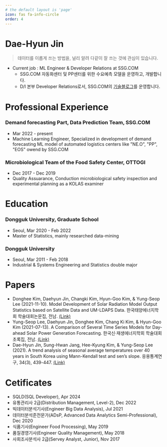 ```yaml
---
# the default layout is 'page'
icon: fas fa-info-circle
order: 4
---
```

# Dae-Hyun Jin
> 데이터를 이롭게 쓰는 방법을, 널리 알려 다같이 잘 쓰는 것에 관심이 있습니다.

* Current job : ML Engineer & Developer Relations at SSG.COM
  * SSG.COM 자동화센터 및 PP센터를 위한 수요예측 모델을 운영하고, 개발합니다.
  * D/I 본부 Developer Relations로서, SSG.COM의 [기술블로그](https://medium.com/ssgtech)를 운영합니다.


# Professional Experience
### Demand forecasting Part, Data Prediction Team, SSG.COM
* Mar 2022 - present
* Machine Learning Engineer, Specialized in development of demand forecasting ML model of automated logistics centers like "NE.O", "PP", "EOS" owend by SSG.COM


### Microbiological Team of the Food Safety Center, OTTOGI
* Dec 2017 - Dec 2019
* Quality Assuarance, Conduction microbiological safety inspection and experimental planning as a KOLAS examiner

# Education
### Dongguk University, Graduate School
* Seoul, Mar 2020 - Feb 2022
* Master of Statistics, mainly researched data-mining


### Dongguk University
* Seoul, Mar 2011 - Feb 2018
* Industrial & Systems Engineering and Statistics double major


# Papers
* Donghee Kim, Daehyun Jin, Changki Kim, Hyun-Goo Kim, & Yung-Seop Lee (2021-11-10). Model Development of Solar Radiation Model Output Statistics based on Satellite Data and UM-LDAPS Data. 한국태양에너지학회 학술대회논문집, 전남. [(Link)](https://www.dbpia.co.kr/Journal/articleDetail?nodeId=NODE11199744)
* Yung-Seop Lee, Daehyun Jin, Donghee Kim, Chang Ki Kim, & Hyun-Goo Kim (2021-07-13). A Comparison of Several Time Series Models for Day-ahead Solar Power Generation Forecasting. 한국신·재생에너지학회 학술대회 초록집, 전남. [(Link)](https://www.dbpia.co.kr/journal/articleDetail?nodeId=NODE10591841)
* Dae-Hyun Jin, Sung-Hwan Jang, Hee-Kyung Kim, & Yung-Seop Lee (2021). A trend analysis of seasonal average temperatures over 40 years in South Korea using Mann-Kendall test and sen’s slope. 응용통계연구, 34(3), 439-447. [(Link)](https://www.dbpia.co.kr/journal/articleDetail?nodeId=NODE11406051)


# Cetificates
* SQLD(SQL Developer), Apr 2024
* 유통관리사 2급(Distribution Management, Level-2), Dec 2022
* 빅데이터분석기사(Engineer Big Data Analysis), Jul 2021
* 데이터분석준전문가(ADsP, Advanced Data Analytics Semi-Professional), Dec 2020
* 식품기사(Engineer Food Processing), May 2019
* 품질경영기사(Engineer Quality Management), May 2018
* 사회조사분석사 2급(Servey Analyst, Junior), Nov 2017
